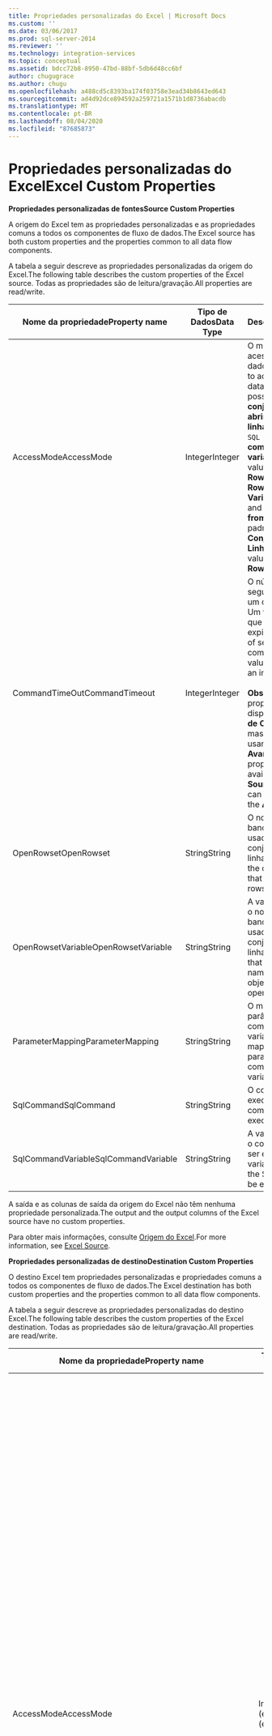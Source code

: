 ```yaml
---
title: Propriedades personalizadas do Excel | Microsoft Docs
ms.custom: ''
ms.date: 03/06/2017
ms.prod: sql-server-2014
ms.reviewer: ''
ms.technology: integration-services
ms.topic: conceptual
ms.assetid: bdcc72b8-8950-47bd-88bf-5db6d48cc6bf
author: chugugrace
ms.author: chugu
ms.openlocfilehash: a488cd5c8393ba174f03758e3ead34b8643ed643
ms.sourcegitcommit: ad4d92dce894592a259721a1571b1d8736abacdb
ms.translationtype: MT
ms.contentlocale: pt-BR
ms.lasthandoff: 08/04/2020
ms.locfileid: "87685873"
---
```

# <a name="excel-custom-properties"></a><span data-ttu-id="2763a-102">Propriedades personalizadas do Excel</span><span class="sxs-lookup"><span data-stu-id="2763a-102">Excel Custom Properties</span></span>
  <span data-ttu-id="2763a-103">**Propriedades personalizadas de fontes**</span><span class="sxs-lookup"><span data-stu-id="2763a-103">**Source Custom Properties**</span></span>  
  
 <span data-ttu-id="2763a-104">A origem do Excel tem as propriedades personalizadas e as propriedades comuns a todos os componentes de fluxo de dados.</span><span class="sxs-lookup"><span data-stu-id="2763a-104">The Excel source has both custom properties and the properties common to all data flow components.</span></span>  
  
 <span data-ttu-id="2763a-105">A tabela a seguir descreve as propriedades personalizadas da origem do Excel.</span><span class="sxs-lookup"><span data-stu-id="2763a-105">The following table describes the custom properties of the Excel source.</span></span> <span data-ttu-id="2763a-106">Todas as propriedades são de leitura/gravação.</span><span class="sxs-lookup"><span data-stu-id="2763a-106">All properties are read/write.</span></span>  
  
|<span data-ttu-id="2763a-107">Nome da propriedade</span><span class="sxs-lookup"><span data-stu-id="2763a-107">Property name</span></span>|<span data-ttu-id="2763a-108">Tipo de Dados</span><span class="sxs-lookup"><span data-stu-id="2763a-108">Data Type</span></span>|<span data-ttu-id="2763a-109">Descrição</span><span class="sxs-lookup"><span data-stu-id="2763a-109">Description</span></span>|  
|-------------------|---------------|-----------------|  
|<span data-ttu-id="2763a-110">AccessMode</span><span class="sxs-lookup"><span data-stu-id="2763a-110">AccessMode</span></span>|<span data-ttu-id="2763a-111">Integer</span><span class="sxs-lookup"><span data-stu-id="2763a-111">Integer</span></span>|<span data-ttu-id="2763a-112">O modo usado para acessar o banco de dados.</span><span class="sxs-lookup"><span data-stu-id="2763a-112">The mode used to access the database.</span></span> <span data-ttu-id="2763a-113">Os valores possíveis são **abrir conjunto de linhas**, **abrir conjunto de linhas de variável**, `SQL Command` e **comando SQL da variável**.</span><span class="sxs-lookup"><span data-stu-id="2763a-113">The possible values are **Open Rowset**, **Open Rowset from Variable**, `SQL Command`, and **SQL Command from Variable**.</span></span> <span data-ttu-id="2763a-114">O valor padrão é **Abrir Conjunto de Linhas**.</span><span class="sxs-lookup"><span data-stu-id="2763a-114">The default value is **Open Rowset**.</span></span>|  
|<span data-ttu-id="2763a-115">CommandTimeOut</span><span class="sxs-lookup"><span data-stu-id="2763a-115">CommandTimeout</span></span>|<span data-ttu-id="2763a-116">Integer</span><span class="sxs-lookup"><span data-stu-id="2763a-116">Integer</span></span>|<span data-ttu-id="2763a-117">O número de segundos antes de um comando expirar.  Um valor de 0 indica que nunca expirará.</span><span class="sxs-lookup"><span data-stu-id="2763a-117">The number of seconds before a command times out.  A value of 0 indicates an infinite time-out.</span></span><br /><br /> <span data-ttu-id="2763a-118">**Observação** : esta propriedade não está disponível no **Editor de Origem do Excel**, mas pode ser definida usando o **Editor Avançado**.</span><span class="sxs-lookup"><span data-stu-id="2763a-118">**Note** This property is not available in the **Excel Source Editor**, but can be set by using the **Advanced Editor**.</span></span>|  
|<span data-ttu-id="2763a-119">OpenRowset</span><span class="sxs-lookup"><span data-stu-id="2763a-119">OpenRowset</span></span>|<span data-ttu-id="2763a-120">String</span><span class="sxs-lookup"><span data-stu-id="2763a-120">String</span></span>|<span data-ttu-id="2763a-121">O nome do objeto de banco de dados usado para abrir um conjunto de linhas.</span><span class="sxs-lookup"><span data-stu-id="2763a-121">The name of the database object that is used to open a rowset.</span></span>|  
|<span data-ttu-id="2763a-122">OpenRowsetVariable</span><span class="sxs-lookup"><span data-stu-id="2763a-122">OpenRowsetVariable</span></span>|<span data-ttu-id="2763a-123">String</span><span class="sxs-lookup"><span data-stu-id="2763a-123">String</span></span>|<span data-ttu-id="2763a-124">A variável que contém o nome do objeto de banco de dados usado para abrir um conjunto de linhas.</span><span class="sxs-lookup"><span data-stu-id="2763a-124">The variable that contains the name of the database object that is used to open a rowset.</span></span>|  
|<span data-ttu-id="2763a-125">ParameterMapping</span><span class="sxs-lookup"><span data-stu-id="2763a-125">ParameterMapping</span></span>|<span data-ttu-id="2763a-126">String</span><span class="sxs-lookup"><span data-stu-id="2763a-126">String</span></span>|<span data-ttu-id="2763a-127">O mapeamento de parâmetros no comando SQL para variáveis.</span><span class="sxs-lookup"><span data-stu-id="2763a-127">The mapping from parameters in the SQL command to variables.</span></span>|  
|<span data-ttu-id="2763a-128">SqlCommand</span><span class="sxs-lookup"><span data-stu-id="2763a-128">SqlCommand</span></span>|<span data-ttu-id="2763a-129">String</span><span class="sxs-lookup"><span data-stu-id="2763a-129">String</span></span>|<span data-ttu-id="2763a-130">O comando SQL a ser executado.</span><span class="sxs-lookup"><span data-stu-id="2763a-130">The SQL command to be executed.</span></span>|  
|<span data-ttu-id="2763a-131">SqlCommandVariable</span><span class="sxs-lookup"><span data-stu-id="2763a-131">SqlCommandVariable</span></span>|<span data-ttu-id="2763a-132">String</span><span class="sxs-lookup"><span data-stu-id="2763a-132">String</span></span>|<span data-ttu-id="2763a-133">A variável que contém o comando do SQL a ser executado.</span><span class="sxs-lookup"><span data-stu-id="2763a-133">The variable that contains the SQL command to be executed.</span></span>|  
  
 <span data-ttu-id="2763a-134">A saída e as colunas de saída da origem do Excel não têm nenhuma propriedade personalizada.</span><span class="sxs-lookup"><span data-stu-id="2763a-134">The output and the output columns of the Excel source have no custom properties.</span></span>  
  
 <span data-ttu-id="2763a-135">Para obter mais informações, consulte [Origem do Excel](excel-source.md).</span><span class="sxs-lookup"><span data-stu-id="2763a-135">For more information, see [Excel Source](excel-source.md).</span></span>  
  
 <span data-ttu-id="2763a-136">**Propriedades personalizadas de destino**</span><span class="sxs-lookup"><span data-stu-id="2763a-136">**Destination Custom Properties**</span></span>  
  
 <span data-ttu-id="2763a-137">O destino Excel tem propriedades personalizadas e propriedades comuns a todos os componentes de fluxo de dados.</span><span class="sxs-lookup"><span data-stu-id="2763a-137">The Excel destination has both custom properties and the properties common to all data flow components.</span></span>  
  
 <span data-ttu-id="2763a-138">A tabela a seguir descreve as propriedades personalizadas do destino Excel.</span><span class="sxs-lookup"><span data-stu-id="2763a-138">The following table describes the custom properties of the Excel destination.</span></span> <span data-ttu-id="2763a-139">Todas as propriedades são de leitura/gravação.</span><span class="sxs-lookup"><span data-stu-id="2763a-139">All properties are read/write.</span></span>  
  
|<span data-ttu-id="2763a-140">Nome da propriedade</span><span class="sxs-lookup"><span data-stu-id="2763a-140">Property name</span></span>|<span data-ttu-id="2763a-141">Tipo de Dados</span><span class="sxs-lookup"><span data-stu-id="2763a-141">Data Type</span></span>|<span data-ttu-id="2763a-142">Descrição</span><span class="sxs-lookup"><span data-stu-id="2763a-142">Description</span></span>|  
|-------------------|---------------|-----------------|  
|<span data-ttu-id="2763a-143">AccessMode</span><span class="sxs-lookup"><span data-stu-id="2763a-143">AccessMode</span></span>|<span data-ttu-id="2763a-144">Inteiro (enumeração)</span><span class="sxs-lookup"><span data-stu-id="2763a-144">Integer (enumeration)</span></span>|<span data-ttu-id="2763a-145">Um valor que especifica como o destino acessa o seu banco de dados de destino.</span><span class="sxs-lookup"><span data-stu-id="2763a-145">A value that specifies how the destination accesses its destination database.</span></span><br /><br /> <span data-ttu-id="2763a-146">Essa propriedade pode ter um dos seguintes valores:</span><span class="sxs-lookup"><span data-stu-id="2763a-146">This property can have one of the following values:</span></span><br /><br /> <span data-ttu-id="2763a-147">`OpenRowset`(0)-você fornece o nome de uma tabela ou exibição.</span><span class="sxs-lookup"><span data-stu-id="2763a-147">`OpenRowset` (0)-You provide the name of a table or view.</span></span><br /><br /> <span data-ttu-id="2763a-148">`OpenRowset from Variable`(1)-você fornece o nome de uma variável que contém o nome de uma tabela ou exibição.</span><span class="sxs-lookup"><span data-stu-id="2763a-148">`OpenRowset from Variable` (1)-You provide the name of a variable that contains the name of a table or view.</span></span><br /><br /> <span data-ttu-id="2763a-149">`OpenRowset Using Fastload`(3)-você fornece o nome de uma tabela ou exibição.</span><span class="sxs-lookup"><span data-stu-id="2763a-149">`OpenRowset Using Fastload` (3)-You provide the name of a table or view.</span></span><br /><br /> <span data-ttu-id="2763a-150">`OpenRowset Using Fastload from Variable`(4)-você fornece o nome de uma variável que contém o nome de uma tabela ou exibição.</span><span class="sxs-lookup"><span data-stu-id="2763a-150">`OpenRowset Using Fastload from Variable` (4)-You provide the name of a variable that contains the name of a table or view.</span></span><br /><br /> <span data-ttu-id="2763a-151">`SQL Command`(2)-você fornece uma instrução SQL.</span><span class="sxs-lookup"><span data-stu-id="2763a-151">`SQL Command` (2)-You provide a SQL statement.</span></span>|  
|<span data-ttu-id="2763a-152">CommandTimeOut</span><span class="sxs-lookup"><span data-stu-id="2763a-152">CommandTimeout</span></span>|<span data-ttu-id="2763a-153">Integer</span><span class="sxs-lookup"><span data-stu-id="2763a-153">Integer</span></span>|<span data-ttu-id="2763a-154">O número máximo de segundos em que o comando SQL pode ser executado antes que o tempo limite seja excedido. O valor **0** indica que não há limite de tempo.</span><span class="sxs-lookup"><span data-stu-id="2763a-154">The maximum number of seconds that the SQL command can run before timing out. A value of **0** indicates an infinite time.</span></span> <span data-ttu-id="2763a-155">O valor padrão dessa propriedade é **0**.</span><span class="sxs-lookup"><span data-stu-id="2763a-155">The default value of this property is **0**.</span></span><br /><br /> <span data-ttu-id="2763a-156">Observação: Essa propriedade não está disponível no **Editor de Destinos Excel**, mas pode ser definida no **Editor Avançado**.</span><span class="sxs-lookup"><span data-stu-id="2763a-156">Note: This property is not available in the **Excel Destination Editor**, but can be set by using the **Advanced Editor**.</span></span>|  
|<span data-ttu-id="2763a-157">FastLoadKeepIdentity</span><span class="sxs-lookup"><span data-stu-id="2763a-157">FastLoadKeepIdentity</span></span>|<span data-ttu-id="2763a-158">Boolean</span><span class="sxs-lookup"><span data-stu-id="2763a-158">Boolean</span></span>|<span data-ttu-id="2763a-159">Um valor que especifica se os valores de identidade devem ser copiados quando os dados são carregados.</span><span class="sxs-lookup"><span data-stu-id="2763a-159">A value that specifies whether to copy identity values when data is loaded.</span></span> <span data-ttu-id="2763a-160">Essa propriedade só está disponível quando uma das opções de carregamento rápido é usada.</span><span class="sxs-lookup"><span data-stu-id="2763a-160">This property is available only when using one of the fast load options.</span></span> <span data-ttu-id="2763a-161">O valor padrão dessa propriedade é **False**.</span><span class="sxs-lookup"><span data-stu-id="2763a-161">The default value of this property is **False**.</span></span>|  
|<span data-ttu-id="2763a-162">FastLoadKeepNulls</span><span class="sxs-lookup"><span data-stu-id="2763a-162">FastLoadKeepNulls</span></span>|<span data-ttu-id="2763a-163">Boolean</span><span class="sxs-lookup"><span data-stu-id="2763a-163">Boolean</span></span>|<span data-ttu-id="2763a-164">Um valor que especifica se os valores Nulos devem ser copiados quando os dados são carregados.</span><span class="sxs-lookup"><span data-stu-id="2763a-164">A value that specifies whether to copy Null values when data is loaded.</span></span> <span data-ttu-id="2763a-165">Essa propriedade só está disponível com uma das opções de carregamento rápido.</span><span class="sxs-lookup"><span data-stu-id="2763a-165">This property is available only with one of the fast load options.</span></span> <span data-ttu-id="2763a-166">O valor padrão dessa propriedade é **False**.</span><span class="sxs-lookup"><span data-stu-id="2763a-166">The default value of this property is **False**.</span></span>|  
|<span data-ttu-id="2763a-167">FastLoadMaxInsertCommitSize</span><span class="sxs-lookup"><span data-stu-id="2763a-167">FastLoadMaxInsertCommitSize</span></span>|<span data-ttu-id="2763a-168">Integer</span><span class="sxs-lookup"><span data-stu-id="2763a-168">Integer</span></span>|<span data-ttu-id="2763a-169">Um valor que especifica o tamanho do lote que o destino Excel tenta confirmar durante as operações de carregamento rápido.</span><span class="sxs-lookup"><span data-stu-id="2763a-169">A value that specifies the batch size that the Excel destination tries to commit during fast load operations.</span></span> <span data-ttu-id="2763a-170">O valor padrão é **2147483647**.</span><span class="sxs-lookup"><span data-stu-id="2763a-170">The default value is **2147483647**.</span></span> <span data-ttu-id="2763a-171">Um valor de **0** indica uma única operação de confirmação após o processamento de todas as linhas.</span><span class="sxs-lookup"><span data-stu-id="2763a-171">A value of **0** indicates a single commit operation after all rows are processed.</span></span>|  
|<span data-ttu-id="2763a-172">FastLoadOptions</span><span class="sxs-lookup"><span data-stu-id="2763a-172">FastLoadOptions</span></span>|<span data-ttu-id="2763a-173">String</span><span class="sxs-lookup"><span data-stu-id="2763a-173">String</span></span>|<span data-ttu-id="2763a-174">Uma coleção de opções de carregamento rápido.</span><span class="sxs-lookup"><span data-stu-id="2763a-174">A collection of fast load options.</span></span> <span data-ttu-id="2763a-175">As opções de carregamento rápido incluem o bloqueio de tabelas e a verificação de restrições.</span><span class="sxs-lookup"><span data-stu-id="2763a-175">The fast load options include the locking of tables and the checking of constraints.</span></span> <span data-ttu-id="2763a-176">É possível especificar uma, ambas ou nenhuma.</span><span class="sxs-lookup"><span data-stu-id="2763a-176">You can specify one, both, or neither.</span></span><br /><br /> <span data-ttu-id="2763a-177">Observação: Algumas opções dessa propriedade não estão disponíveis no **Editor de Destinos Excel**, mas podem ser definidas no **Editor Avançado**.</span><span class="sxs-lookup"><span data-stu-id="2763a-177">Note: Some options for this property are not available in the **Excel Destination Editor**, but can be set by using the **Advanced Editor**.</span></span>|  
|<span data-ttu-id="2763a-178">OpenRowset</span><span class="sxs-lookup"><span data-stu-id="2763a-178">OpenRowset</span></span>|<span data-ttu-id="2763a-179">String</span><span class="sxs-lookup"><span data-stu-id="2763a-179">String</span></span>|<span data-ttu-id="2763a-180">Quando AccessMode é `OpenRowset` , o nome da tabela ou exibição que o destino do Excel acessa.</span><span class="sxs-lookup"><span data-stu-id="2763a-180">When AccessMode is `OpenRowset`, the name of the table or view that the Excel destination accesses.</span></span>|  
|<span data-ttu-id="2763a-181">OpenRowsetVariable</span><span class="sxs-lookup"><span data-stu-id="2763a-181">OpenRowsetVariable</span></span>|<span data-ttu-id="2763a-182">String</span><span class="sxs-lookup"><span data-stu-id="2763a-182">String</span></span>|<span data-ttu-id="2763a-183">Quando AccessMode é `OpenRowset from Variable` , o nome da variável que contém o nome da tabela ou exibição que o destino do Excel acessa.</span><span class="sxs-lookup"><span data-stu-id="2763a-183">When AccessMode is `OpenRowset from Variable`, the name of the variable that contains the name of the table or view that the Excel destination accesses.</span></span>|  
|<span data-ttu-id="2763a-184">SqlCommand</span><span class="sxs-lookup"><span data-stu-id="2763a-184">SqlCommand</span></span>|<span data-ttu-id="2763a-185">String</span><span class="sxs-lookup"><span data-stu-id="2763a-185">String</span></span>|<span data-ttu-id="2763a-186">Quando AccessMode é `SQL Command` , a instrução Transact-SQL usada pelo destino do Excel para especificar as colunas de destino para os dados.</span><span class="sxs-lookup"><span data-stu-id="2763a-186">When AccessMode is `SQL Command`, the Transact-SQL statement that the Excel destination uses to specify the destination columns for the data.</span></span>|  
  
 <span data-ttu-id="2763a-187">A entrada e as colunas de entrada do destino Excel não têm nenhuma propriedade personalizada.</span><span class="sxs-lookup"><span data-stu-id="2763a-187">The input and the input columns of the Excel destination have no custom properties.</span></span>  
  
 <span data-ttu-id="2763a-188">Para obter mais informações, consulte [Destino do Excel](excel-destination.md).</span><span class="sxs-lookup"><span data-stu-id="2763a-188">For more information, see [Excel Destination](excel-destination.md).</span></span>  
  
## <a name="see-also"></a><span data-ttu-id="2763a-189">Consulte Também</span><span class="sxs-lookup"><span data-stu-id="2763a-189">See Also</span></span>  
 [<span data-ttu-id="2763a-190">Propriedades comuns</span><span class="sxs-lookup"><span data-stu-id="2763a-190">Common Properties</span></span>](../common-properties.md)  
  
  
